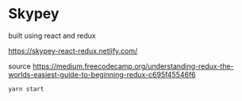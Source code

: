 # Skypey

built using react and redux

https://skypey-react-redux.netlify.com/

source
https://medium.freecodecamp.org/understanding-redux-the-worlds-easiest-guide-to-beginning-redux-c695f45546f6

```js
yarn start
```
